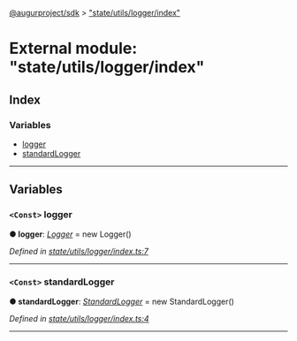 [@augurproject/sdk](../README.md) > ["state/utils/logger/index"](../modules/_state_utils_logger_index_.md)

# External module: "state/utils/logger/index"

## Index

### Variables

* [logger](_state_utils_logger_index_.md#logger)
* [standardLogger](_state_utils_logger_index_.md#standardlogger)

---

## Variables

<a id="logger"></a>

### `<Const>` logger

**● logger**: *[Logger](../classes/_state_utils_logger_logger_.logger.md)* =  new Logger()

*Defined in [state/utils/logger/index.ts:7](https://github.com/AugurProject/augur/blob/1991ef64ef/packages/augur-sdk/src/state/utils/logger/index.ts#L7)*

___
<a id="standardlogger"></a>

### `<Const>` standardLogger

**● standardLogger**: *[StandardLogger](../classes/_state_utils_logger_standardlogger_.standardlogger.md)* =  new StandardLogger()

*Defined in [state/utils/logger/index.ts:4](https://github.com/AugurProject/augur/blob/1991ef64ef/packages/augur-sdk/src/state/utils/logger/index.ts#L4)*

___

